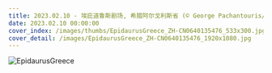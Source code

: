 ```yaml
---
title: 2023.02.10 - 埃庇道鲁斯剧场, 希腊阿尔戈利斯省 (© George Pachantouris/Getty Images)
date: 2023.02.10 00:00:00
cover_index: /images/thumbs/EpidaurusGreece_ZH-CN0640135476_533x300.jpg
cover_detail: /images/EpidaurusGreece_ZH-CN0640135476_1920x1080.jpg
---
```


![EpidaurusGreece](/images/EpidaurusGreece_ZH-CN0640135476_1920x1080.jpg)
